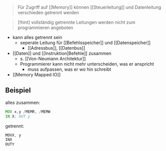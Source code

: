  > Für Zugriff auf [[Memory]] können [[Steuerleitung]] und Datenleitung verschieden getrennt werden
 

> [!hint] vollständig getrennte Leitungen werden nicht zum programmieren angeboten

- kann alles getrennt sein
	- seperate Leitung für [[Befehlsspeicher]] und [[Datenspeicher]]
		- [[Adressbus]], [[Datenbus]]
- [[Daten]] und [[Instruktion|Befehle]] zusammen
	- s. [[Von-Neumann Architektur]]
	- Programmierer kann nicht mehr unterscheiden, was er anspricht
		- muss aufpassen, was er wo hin schreibt
- [[Memory Mapped IO]]

## Beispiel
alles zusammen:
```asm
MOV x,y /MEMR, /MEMW
IN X; OUT y
```

getrennt: 
```asm
MOVX, y
INX
OUTY
```